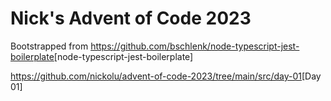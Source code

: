 # Nick's Advent of Code 2023

Bootstrapped from <https://github.com/bschlenk/node-typescript-jest-boilerplate>[node-typescript-jest-boilerplate]

<https://github.com/nickolu/advent-of-code-2023/tree/main/src/day-01>[Day 01]
